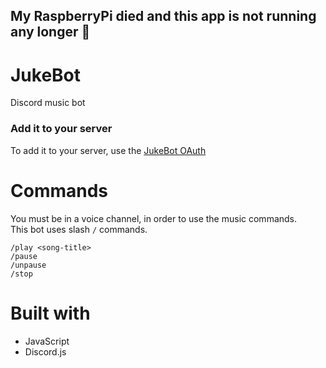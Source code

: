 ## My RaspberryPi died and this app is not running any longer 🥲

# JukeBot

Discord music bot

### Add it to your server

To add it to your server, use the [JukeBot OAuth](https://discord.com/oauth2/authorize?client_id=905216946675519489&permissions=8&scope=bot%20applications.commands)

# Commands

You must be in a voice channel, in order to use the music commands. \
This bot uses slash ``` / ``` commands.

``` /play <song-title> ``` \
``` /pause ``` \
``` /unpause ``` \
``` /stop ```

# Built with

- JavaScript
- Discord.js
